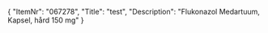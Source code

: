 {
  "ItemNr": "067278",
  "Title": "test",
  "Description": "Flukonazol Medartuum, Kapsel, hård 150 mg"
}